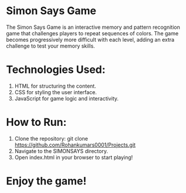 # Simon Says Game

The Simon Says Game is an interactive memory and pattern recognition game that challenges players to repeat sequences of colors. The game becomes progressively more difficult with each level, adding an extra challenge to test your memory skills.

# Technologies Used:

1. HTML for structuring the content.
2. CSS for styling the user interface.
3. JavaScript for game logic and interactivity.

# How to Run:

1. Clone the repository: git clone https://github.com/Rohankumars0001/Projects.git
2. Navigate to the SIMONSAYS directory.
3. Open index.html in your browser to start playing!

# Enjoy the game!

